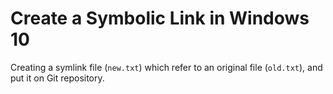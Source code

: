# Create a Symbolic Link in Windows 10

Creating a symlink file (`new.txt`) which refer to an original file (`old.txt`), and put it on Git repository.